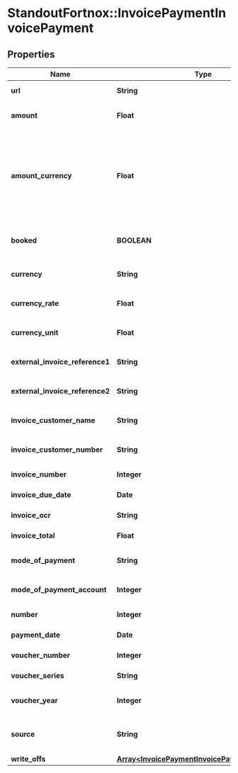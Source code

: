 # StandoutFortnox::InvoicePaymentInvoicePayment

## Properties
Name | Type | Description | Notes
------------ | ------------- | ------------- | -------------
**url** | **String** | Direct url to the record. | [optional] 
**amount** | **Float** | Amount of the payment | [optional] 
**amount_currency** | **Float** | Amount in the specified currency of the payment. Required if Currency is other than SEK | [optional] 
**booked** | **BOOLEAN** | If the payment is booked or not | [optional] 
**currency** | **String** | Currency of the payment | [optional] 
**currency_rate** | **Float** | The currency rate | [optional] 
**currency_unit** | **Float** | The currency unit | [optional] 
**external_invoice_reference1** | **String** | External invoice reference | [optional] 
**external_invoice_reference2** | **String** | External invoice reference | [optional] 
**invoice_customer_name** | **String** | Customer name of the invoice | [optional] 
**invoice_customer_number** | **String** | Customer number of the invoice | [optional] 
**invoice_number** | **Integer** | Invoice number | [optional] 
**invoice_due_date** | **Date** | Due date of the invoice | [optional] 
**invoice_ocr** | **String** | OCR of the invoice | [optional] 
**invoice_total** | **Float** | Invoice total | [optional] 
**mode_of_payment** | **String** | Code of the mode of payment | [optional] 
**mode_of_payment_account** | **Integer** | Account for the mode of payment | [optional] 
**number** | **Integer** | Payment number | [optional] 
**payment_date** | **Date** | Date of the payment | [optional] 
**voucher_number** | **Integer** | Number of the voucher | [optional] 
**voucher_series** | **String** | Series of the voucher | [optional] 
**voucher_year** | **Integer** | Id of the voucher year | [optional] 
**source** | **String** | Payment source manual / direct | [optional] 
**write_offs** | [**Array&lt;InvoicePaymentInvoicePaymentWriteOffs&gt;**](InvoicePaymentInvoicePaymentWriteOffs.md) | Write offs | [optional] 


